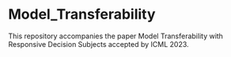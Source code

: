 # Model_Transferability
This repository accompanies the paper Model Transferability with Responsive Decision Subjects accepted by ICML 2023. 
